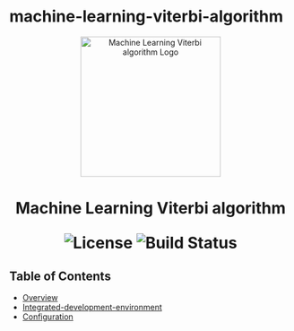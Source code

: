 # machine-learning-viterbi-algorithm
<p align="center">
  <img src="" alt="Machine Learning Viterbi algorithm Logo" width="250">
</p>

<h1 align="center"> Machine Learning Viterbi algorithm </h>

<p align="center">
  <img alt="License" src="https://img.shields.io/badge/license-Apache%202.0-blue.svg">
  <img alt="Build Status" src="https://img.shields.io/badge/build-passing-teal.svg">
</p>

## Table of Contents

- [Overview](#overview)
- [Integrated-development-environment](#integrated-development-environment)
- [Configuration](#configuration)